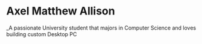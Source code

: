# Axel Matthew Allison
_A passionate University student that majors in Computer Science and loves building custom Desktop PC

